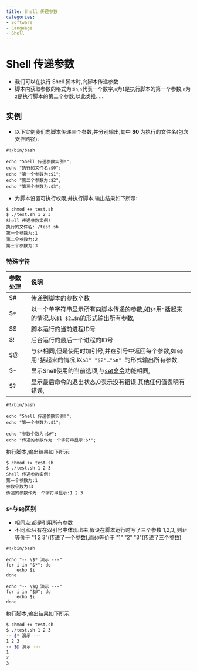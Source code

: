 ```yaml
---
title: Shell 传递参数
categories:
- Software
- Language
- Shell
---
```

# Shell 传递参数

- 我们可以在执行 Shell 脚本时,向脚本传递参数
- 脚本内获取参数的格式为:`$n`,`n`代表一个数字,`n`为`1`是执行脚本的第一个参数,`n`为`2`是执行脚本的第二个参数,以此类推……

## 实例

- 以下实例我们向脚本传递三个参数,并分别输出,其中 **$0** 为执行的文件名(包含文件路径):

```shell
#!/bin/bash

echo "Shell 传递参数实例!";
echo "执行的文件名:$0";
echo "第一个参数为:$1";
echo "第二个参数为:$2";
echo "第三个参数为:$3";
```

- 为脚本设置可执行权限,并执行脚本,输出结果如下所示:

```shell
$ chmod +x test.sh
$ ./test.sh 1 2 3
Shell 传递参数实例!
执行的文件名:./test.sh
第一个参数为:1
第二个参数为:2
第三个参数为:3
```

### 特殊字符

| 参数处理 | 说明                                                         |
| :------- | :----------------------------------------------------------- |
| $#       | 传递到脚本的参数个数                                         |
| $*       | 以一个单字符串显示所有向脚本传递的参数,如`$*`用`"`括起来的情况,以`$1 $2…$n`的形式输出所有参数,|
| $$       | 脚本运行的当前进程ID号                                       |
| $!       | 后台运行的最后一个进程的ID号                                 |
| $@       | 与`$*`相同,但是使用时加引号,并在引号中返回每个参数,如`$@`用`"`括起来的情况,以`$1" "$2"…"$n" `的形式输出所有参数,|
| $-       | 显示Shell使用的当前选项,与[set命令](https://www.runoob.com/linux/linux-comm-set.html)功能相同,|
| $?       | 显示最后命令的退出状态,0表示没有错误,其他任何值表明有错误,|

```shell
#!/bin/bash

echo "Shell 传递参数实例!";
echo "第一个参数为:$1";

echo "参数个数为:$#";
echo "传递的参数作为一个字符串显示:$*";
```

执行脚本,输出结果如下所示:

```shell
$ chmod +x test.sh
$ ./test.sh 1 2 3
Shell 传递参数实例!
第一个参数为:1
参数个数为:3
传递的参数作为一个字符串显示:1 2 3
```

### `$*`与`$@`区别

- 相同点:都是引用所有参数
- 不同点:只有在双引号中体现出来,假设在脚本运行时写了三个参数 1,2,3,,则`$*`等价于 "1 2 3"(传递了一个参数),而`$@`等价于 "1" "2" "3"(传递了三个参数)

```shell
#!/bin/bash

echo "-- \$* 演示 ---"
for i in "$*"; do
    echo $i
done

echo "-- \$@ 演示 ---"
for i in "$@"; do
    echo $i
done
```

执行脚本,输出结果如下所示:

```bash
$ chmod +x test.sh
$ ./test.sh 1 2 3
-- $* 演示 ---
1 2 3
-- $@ 演示 ---
1
2
3
```

